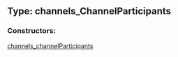 ## Type: channels\_ChannelParticipants  

### Constructors:

[channels\_channelParticipants](../constructors/channels\_channelParticipants.md)  

